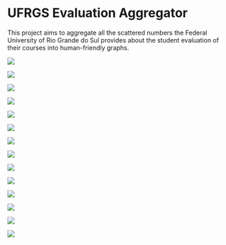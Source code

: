 # UFRGS Evaluation Aggregator
This project aims to aggregate all the scattered numbers the Federal University of Rio Grande do Sul provides about the student evaluation of their courses into human-friendly graphs.

![](./reports/assiduidade-e-pontualidade.png)

![](./reports/carga-horaria.png)

![](./reports/compatibilidade-da-avaliacao.png)

![](./reports/conhecimento.png)

![](./reports/conhecimentos-previos.png)

![](./reports/contextualizacao.png)

![](./reports/contribuicao-para-formacao.png)

![](./reports/cordialidade.png)

![](./reports/cumprimento-do-plano-de-ensino.png)

![](./reports/didatica.png)

![](./reports/disponibilidade.png)

![](./reports/respeito-a-diversidade.png)

![](./reports/retorno-das-avaliacoes.png)

![](./reports/uso-de-recursos-e-didatica.png)

